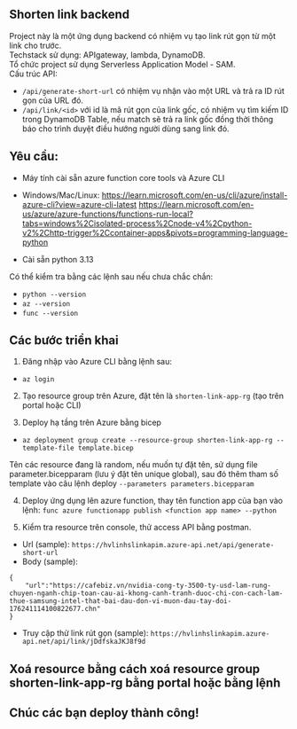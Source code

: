 ## Shorten link backend
Project này là một ứng dụng backend có nhiệm vụ tạo link rút gọn từ một link cho trước.  
Techstack sử dụng: APIgateway, lambda, DynamoDB.  
Tổ chức project sử dụng Serverless Application Model - SAM.  
Cấu trúc API:  
* `/api/generate-short-url` có nhiệm vụ nhận vào một URL và trả ra ID rút gọn của URL đó.
* `/api/link/<id>` với id là mã rút gọn của link gốc, có nhiệm vụ tìm kiếm ID trong DynamoDB Table, nếu match sẽ trả ra link gốc đồng thời thông báo cho trình duyệt điều hướng người dùng sang link đó.

## Yêu cầu: 
* Máy tính cài sẵn azure function core tools và Azure CLI
* Windows/Mac/Linux:
https://learn.microsoft.com/en-us/cli/azure/install-azure-cli?view=azure-cli-latest
https://learn.microsoft.com/en-us/azure/azure-functions/functions-run-local?tabs=windows%2Cisolated-process%2Cnode-v4%2Cpython-v2%2Chttp-trigger%2Ccontainer-apps&pivots=programming-language-python

* Cài sẵn python 3.13

Có thể kiểm tra bằng các lệnh sau nếu chưa chắc chắn:
* `python --version`  
* `az --version`  
* `func --version`

## Các bước triển khai
1. Đăng nhập vào Azure CLI bằng lệnh sau:
* `az login`

2. Tạo resource group trên Azure, đặt tên là `shorten-link-app-rg` (tạo trên portal hoặc CLI)

3. Deploy hạ tầng trên Azure bằng bicep
* `az deployment group create --resource-group shorten-link-app-rg --template-file template.bicep`

Tên các resource đang là random, nếu muốn tự đặt tên, sử dụng file parameter.bicepparam (lưu ý đặt tên unique global), sau đó thêm tham số template vào câu lệnh deploy
`--parameters parameters.bicepparam`

4. Deploy ứng dụng lên azure function, thay tên function app của bạn vào lệnh:
`func azure functionapp publish <function app name> --python`

4. Kiểm tra resource trên console, thử access API bằng postman.
* Url (sample): `https://hvlinhslinkapim.azure-api.net/api/generate-short-url`
* Body (sample):
```
{
    "url":"https://cafebiz.vn/nvidia-cong-ty-3500-ty-usd-lam-rung-chuyen-nganh-chip-toan-cau-ai-khong-canh-tranh-duoc-chi-con-cach-lam-thue-samsung-intel-that-bai-dau-don-vi-muon-dau-tay-doi-176241114100822677.chn"
}
```
* Truy cập thử link rút gọn (sample):
`https://hvlinhslinkapim.azure-api.net/api/link/jDdfskaJKJ8f9d`

## Xoá resource bằng cách xoá resource group shorten-link-app-rg bằng portal hoặc bằng lệnh

## Chúc các bạn deploy thành công!
